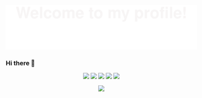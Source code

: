 ![](assets/Bottom_up.svg)

### Hi there 👋
<!--   my-icons -->
<p align="center">
    <a href="https://github.com/Stubblef/Stubblef"><img src="https://img.shields.io/badge/status-updating-brightgreen.svg"></a>
    <a href="https://github.com/python/cpython"><img src="https://img.shields.io/badge/Python-3.10-FF1493.svg"></a>
    <a href="https://github.com/Stubblef/Stubblef/graphs/contributors"><img src="https://img.shields.io/github/contributors/Stubblef/Stubblef?color=blue"></a>
    <a href="https://github.com/Stubblef/Stubblef/stargazers"><img src="https://img.shields.io/github/stars/Stubblef/Stubblef.svg?logo=github"></a>
    <a href="https://github.com/Stubblef/Stubblef/network/members"><img src="https://img.shields.io/github/forks/Stubblef/Stubblef.svg?color=blue&logo=github"></a>  
</p>

<div align="center"> <img src="https://github-readme-stats.vercel.app/api?username=Stubblef&show_icons=true&theme=github-compact" /> </div>

<!--
**Stubblef/Stubblef** is a ✨ _special_ ✨ repository because its `README.md` (this file) appears on your GitHub profile.


Here are some ideas to get you started:

- 🔭 I’m currently working on iflytek
- 🌱 I’m currently learning ...
- 👯 I’m looking to collaborate on ...
- 🤔 I’m looking for help with ...
- 💬 Ask me about ...
- 📫 How to reach me: ...
- 😄 Pronouns: ...
- ⚡ Fun fact: ...
-->



